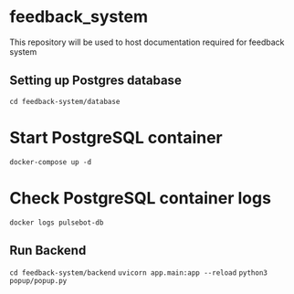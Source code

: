 # feedback_system
This repository will be used to host documentation required for feedback system

## Setting up Postgres database
`cd feedback-system/database`

# Start PostgreSQL container
`docker-compose up -d`

# Check PostgreSQL container logs
`docker logs pulsebot-db`

## Run Backend
`cd feedback-system/backend`
`uvicorn app.main:app --reload`
`python3 popup/popup.py`